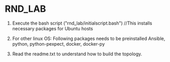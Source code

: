 # RND_LAB

1. Execute the bash script ("rnd_lab/initialscript.bash")   //This installs necessary packages for Ubuntu hosts

2. For other linux OS: Following packages needs to be preinstalled
	Ansible,
	python,
	python-pexpect,
	docker,
	docker-py
3. Read the readme.txt to understand how to build the topology.
 








